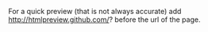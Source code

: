 For a quick preview (that is not always accurate) add http://htmlpreview.github.com/? before the url of the page.
